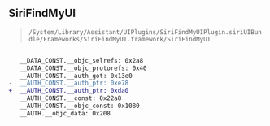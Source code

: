 ## SiriFindMyUI

> `/System/Library/Assistant/UIPlugins/SiriFindMyUIPlugin.siriUIBundle/Frameworks/SiriFindMyUI.framework/SiriFindMyUI`

```diff

   __DATA_CONST.__objc_selrefs: 0x2a8
   __DATA_CONST.__objc_protorefs: 0x40
   __AUTH_CONST.__auth_got: 0x13e0
-  __AUTH_CONST.__auth_ptr: 0xe78
+  __AUTH_CONST.__auth_ptr: 0xda0
   __AUTH_CONST.__const: 0x22a8
   __AUTH_CONST.__objc_const: 0x1080
   __AUTH.__objc_data: 0x208

```
